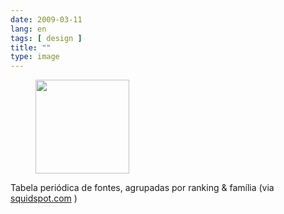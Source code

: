 ```yaml
---
date: 2009-03-11
lang: en
tags: [ design ]
title: ""
type: image
---
```


<figure>
<a
href="https://hugo.ferreira.cc/tabela-periodica-de-fontes-agrupadas-por-ranking/attachment/1230/"
rel="attachment"><img
src="https://hugo.ferreira.cc/wp-content/uploads/2009/03/buAmlI5IVky365p3NUWZl1gao1_1280-150x150.jpg"
width="150" height="150" /></a></figure>

Tabela periódica de fontes, agrupadas por ranking & família (via
[squidspot.com](http://www.squidspot.com/Periodic_Table_of_Typefaces/Periodic_Table_of_Typefaces_large.jpg)
)

